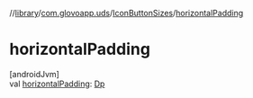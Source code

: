 //[library](../../../index.md)/[com.glovoapp.uds](../index.md)/[IconButtonSizes](index.md)/[horizontalPadding](horizontal-padding.md)

# horizontalPadding

[androidJvm]\
val [horizontalPadding](horizontal-padding.md): [Dp](https://developer.android.com/reference/kotlin/androidx/compose/ui/unit/Dp.html)
